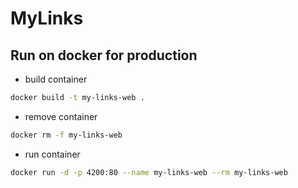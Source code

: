 # MyLinks

## Run on docker for production
- build container
``` bash
docker build -t my-links-web .
```
- remove container
``` bash
docker rm -f my-links-web
```
- run container
``` bash
docker run -d -p 4200:80 --name my-links-web --rm my-links-web
```
